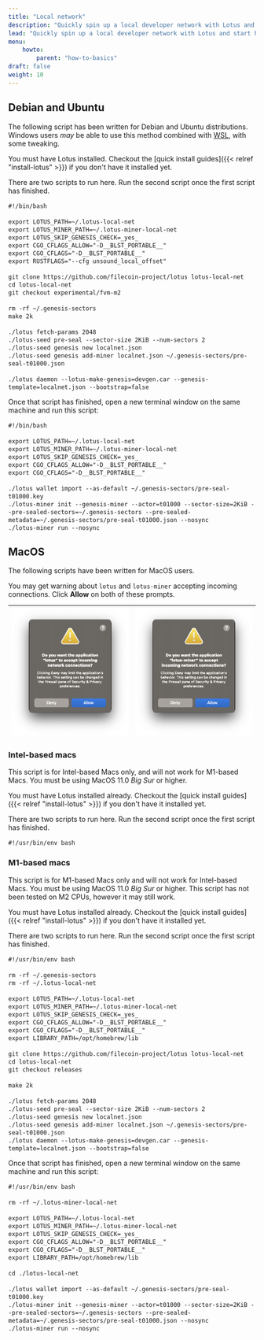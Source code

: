 ```yaml
---
title: "Local network"
description: "Quickly spin up a local developer network with Lotus and start hacking on your projects."
lead: "Quickly spin up a local developer network with Lotus and start hacking on your projects."
menu:
    howto:
        parent: "how-to-basics"
draft: false
weight: 10
---
```


## Debian and Ubuntu

The following script has been written for Debian and Ubuntu distributions. Windows users _may_ be able to use this method combined with [WSL](https://docs.microsoft.com/en-us/windows/wsl/install), with some tweaking.

You must have Lotus installed. Checkout the [quick install guides]({{< relref "install-lotus" >}}) if you don't have it installed yet.

There are two scripts to run here. Run the second script once the first script has finished. <!-- TODO: how does the user know that the script has finished? -->

```shell
#!/bin/bash

export LOTUS_PATH=~/.lotus-local-net
export LOTUS_MINER_PATH=~/.lotus-miner-local-net
export LOTUS_SKIP_GENESIS_CHECK=_yes_
export CGO_CFLAGS_ALLOW="-D__BLST_PORTABLE__"
export CGO_CFLAGS="-D__BLST_PORTABLE__"
export RUSTFLAGS="--cfg unsound_local_offset"

git clone https://github.com/filecoin-project/lotus lotus-local-net
cd lotus-local-net
git checkout experimental/fvm-m2

rm -rf ~/.genesis-sectors
make 2k

./lotus fetch-params 2048
./lotus-seed pre-seal --sector-size 2KiB --num-sectors 2
./lotus-seed genesis new localnet.json
./lotus-seed genesis add-miner localnet.json ~/.genesis-sectors/pre-seal-t01000.json

./lotus daemon --lotus-make-genesis=devgen.car --genesis-template=localnet.json --bootstrap=false
```

Once that script has finished, open a new terminal window on the same machine and run this script:

```shell
#!/bin/bash

export LOTUS_PATH=~/.lotus-local-net
export LOTUS_MINER_PATH=~/.lotus-miner-local-net
export LOTUS_SKIP_GENESIS_CHECK=_yes_
export CGO_CFLAGS_ALLOW="-D__BLST_PORTABLE__"
export CGO_CFLAGS="-D__BLST_PORTABLE__"

./lotus wallet import --as-default ~/.genesis-sectors/pre-seal-t01000.key
./lotus-miner init --genesis-miner --actor=t01000 --sector-size=2KiB --pre-sealed-sectors=~/.genesis-sectors --pre-sealed-metadata=~/.genesis-sectors/pre-seal-t01000.json --nosync
./lotus-miner run --nosync
```

## MacOS

The following scripts have been written for MacOS users.

You may get warning about `lotus` and `lotus-miner` accepting incoming connections. Click **Allow** on both of these prompts.

| ![A warning message in MacOS about the lotus daemon.](lotus-incoming-network-warning.png) |  ![A warning message in MacOS about the lotus-miner daemon.](lotus-miner-incoming-network-warning.png) |
| --- | --- |

### Intel-based macs

This script is for Intel-based Macs only, and will not work for M1-based Macs. You must be using MacOS 11.0 _Big Sur_ or higher.

You must have Lotus installed already. Checkout the [quick install guides]({{< relref "install-lotus" >}}) if you don't have it installed yet.

There are two scripts to run here. Run the second script once the first script has finished. <!-- TODO: how does the user know that the script has finished? -->

```shell
#!/usr/bin/env bash

```

### M1-based macs

This script is for M1-based Macs only and will not work for Intel-based Macs. You must be using MacOS 11.0 _Big Sur_ or higher. This script has not been tested on M2 CPUs, however it may still work.

You must have Lotus installed already. Checkout the [quick install guides]({{< relref "install-lotus" >}}) if you don't have it installed yet.

There are two scripts to run here. Run the second script once the first script has finished. <!-- TODO: how does the user know that the script has finished? -->

```shell
#!/usr/bin/env bash

rm -rf ~/.genesis-sectors
rm -rf ~/.lotus-local-net

export LOTUS_PATH=~/.lotus-local-net
export LOTUS_MINER_PATH=~/.lotus-miner-local-net
export LOTUS_SKIP_GENESIS_CHECK=_yes_
export CGO_CFLAGS_ALLOW="-D__BLST_PORTABLE__"
export CGO_CFLAGS="-D__BLST_PORTABLE__"
export LIBRARY_PATH=/opt/homebrew/lib

git clone https://github.com/filecoin-project/lotus lotus-local-net
cd lotus-local-net
git checkout releases

make 2k

./lotus fetch-params 2048
./lotus-seed pre-seal --sector-size 2KiB --num-sectors 2
./lotus-seed genesis new localnet.json
./lotus-seed genesis add-miner localnet.json ~/.genesis-sectors/pre-seal-t01000.json
./lotus daemon --lotus-make-genesis=devgen.car --genesis-template=localnet.json --bootstrap=false
```

Once that script has finished, open a new terminal window on the same machine and run this script:

```shell
#!/usr/bin/env bash

rm -rf ~/.lotus-miner-local-net

export LOTUS_PATH=~/.lotus-local-net
export LOTUS_MINER_PATH=~/.lotus-miner-local-net
export LOTUS_SKIP_GENESIS_CHECK=_yes_
export CGO_CFLAGS_ALLOW="-D__BLST_PORTABLE__"
export CGO_CFLAGS="-D__BLST_PORTABLE__"
export LIBRARY_PATH=/opt/homebrew/lib

cd ./lotus-local-net

./lotus wallet import --as-default ~/.genesis-sectors/pre-seal-t01000.key
./lotus-miner init --genesis-miner --actor=t01000 --sector-size=2KiB --pre-sealed-sectors=~/.genesis-sectors --pre-sealed-metadata=~/.genesis-sectors/pre-seal-t01000.json --nosync
./lotus-miner run --nosync
```
